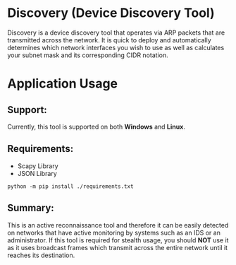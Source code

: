 # Discovery (Device Discovery Tool)
Discovery is a device discovery tool that operates via ARP packets that are transmitted across the network. It is quick to deploy and automatically determines which network interfaces you wish to use as well as calculates your subnet mask and its corresponding CIDR notation.
# Application Usage
## Support:
Currently, this tool is supported on both **Windows** and **Linux**.
## Requirements:
- Scapy Library
- JSON Library
```
python -m pip install ./requirements.txt
```
## Summary:
This is an active reconnaissance tool and therefore it can be easily detected on networks that have active monitoring by systems such as an IDS or an administrator. If this tool is required for stealth usage, you should **NOT** use it as it uses broadcast frames which transmit across the entire network until it reaches its destination.